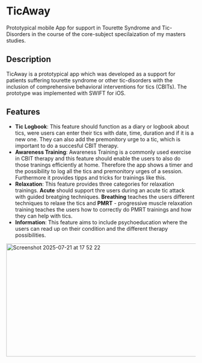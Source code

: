 # TicAway  
Prototypical mobile App for support in Tourette Syndrome and Tic-Disorders in the course of the core-subject specilaization of my masters studies.

## Description 
TicAway is a prototypical app which was developed as a support for patients suffering tourette syndrome or other tic-disorders with the inclusion of comprehensive behavioral interventions for tics (CBITs). The prototype was implemented with SWIFT for iOS.

## Features
- **Tic Logbook**: This feature should function as a diary or logbook about tics, were users can enter their tics with date, time, duration and if it is a new one. They can also add the premonitory urge to a tic, which is important to do a succesful CBIT therapy.
- **Awareness Training**: Awareness Training is a commonly used exercise in CBIT therapy and this feature should enable the users to also do those tranings efficiently at home. Therefore the app shows a timer and the possibility to log all the tics and premonitory urges of a session. Furthermore it provides tipps and tricks for trainings like this.
- **Relaxation**: This feature provides three categories for relaxation trainings. **Acute** should support thre users during an acute tic attack with guided breatging techniques. **Breathing** teaches the users different techniques to relaxe the tics and **PMRT** - progressive muscle relaxation training teaches the users how to correctly do PMRT trainings and how they can help with tics. 
- **Information**: This feature aims to include psychoeducation where the users can read up on their condition and the different therapy possibilities.

<img width="630" height="301" alt="Screenshot 2025-07-21 at 17 52 22" src="https://github.com/user-attachments/assets/22295b90-c25a-44e8-9896-364889132857" />
